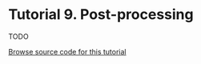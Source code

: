 # Tutorial 9. Post-processing

TODO

[Browse source code for this tutorial](https://github.com/gecko0307/dagon-tutorials/tree/master/t9-post-processing)
